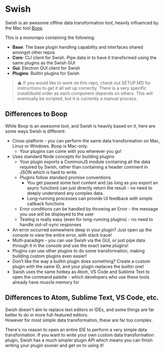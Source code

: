 # Swish

Swish is an awesome offline data transformation tool, heavily influenced by the Mac tool [Boop](https://boop.okat.best).

This is a monorepo containing the following:

* **Base**: The base plugin handling capability and interfaces shared amongst other repos
* **Core**: CLI client for Swish. Pipe data in to have it transformed using the same plugins as the Swish GUI
* **Gui**: Electron GUI client for Swish
* **Plugins**: Builtin plugins for Swish

> ⚠️ If you would like to work on this repo, check out SETUP.MD for instructions to get it all set up correctly.
> There is a very specific install/build order as each component depends on others.
> This will eventually be scripted, but it is currently a manual process.

## Differences to Boop

While Boop is an awesome tool, and Swish is heavily based on it, here are some ways Swish is different:

* Cross-platform - you can perform the same data transformation on Mac, Linux or Windows. Boop is Mac-only.
  * Your plugins can come with you wherever you go!
* Uses standard Node concepts for building plugins
  * Your plugin exports a CommonJS module containing all the data required by Swish, rather than containing a header comment in JSON which is hard to write.
  * Plugins follow standard promise conventions
    * You get passed some text content and (as long as you export an async function) can just directly return the result - no need to deeply understand any complex data.
    * Long-running processes can provide UI feedback with simple callback functions
  * Error conditions can be handled by throwing an Error - the message you use will be displayed to the user
  * Testing is really easy (even for long-running plugins) - no need to handle out-of-sync responses
* An error occurred somewhere deep in your plugin? Just open up the console to view the entire error, with stack trace!
* Multi-paradigm - you can use Swish via the GUI, or just pipe data through it in the console and use the exact same plugins!
* Plugins can use other plugins to do some transformation, making building custom plugins even easier!
* Don't like the way a builtin plugin does something? Create a custom plugin with the same ID, and your plugin replaces the builtin one!
* Swish uses the same hotkey as Atom, VS Code and Sublime Text to open the command palette - which developers who use these tools already have muscle memory for

## Differences to Atom, Sublime Text, VS Code, etc.

Swish doesn't aim to replace text editors or IDEs, and some things are far better to do in more full-featured editors.  
However for most simple data transformation, these are far too complex.

There's no reason to open an entire IDE to perform a very simple data transformation. If you want to write your own custom data transformation plugin, Swish has a much simpler plugin API which means you can finish writing your plugin sooner and get on to using it!

